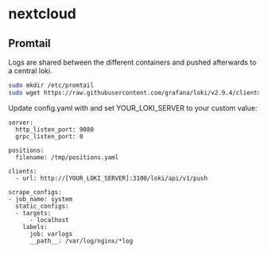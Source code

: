 # nextcloud
## Promtail
Logs are shared between the different containers and pushed afterwards to a central loki.
```bash
sudo mkdir /etc/promtail
sudo wget https://raw.githubusercontent.com/grafana/loki/v2.9.4/clients/cmd/promtail/promtail-docker-config.yaml -O /etc/promtail/config.yaml
```
Update config.yaml with and set YOUR_LOKI_SERVER to your custom value:
```
server:
  http_listen_port: 9080
  grpc_listen_port: 0

positions:
  filename: /tmp/positions.yaml

clients:
  - url: http://[YOUR_LOKI_SERVER]:3100/loki/api/v1/push

scrape_configs:
- job_name: system
  static_configs:
  - targets:
      - localhost
    labels:
      job: varlogs
      __path__: /var/log/nginx/*log
```
